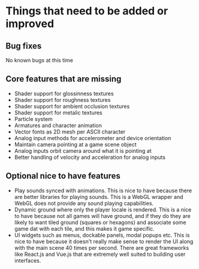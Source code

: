 # Things that need to be added or improved

## Bug fixes
No known bugs at this time

## Core features that are missing
* Shader support for glossinness textures
* Shader support for roughness textures
* Shader support for ambient occlusion textures
* Shader support for metalic textures
* Particle system
* Armatures and character animation
* Vector fonts as 2D mesh per ASCII character
* Analog input methods for accelerometer and device orientation
* Maintain camera pointing at a game scene object
* Analog inputs orbit camera around what it is pointing at
* Better handling of velocity and acceleration for analog inputs

## Optional nice to have features
* Play sounds synced with animations. This is nice to have because there are better libraries for playing sounds. This is a WebGL wrapper and WebGL does not provide any sound playing capabilities.
* Dynamic ground where only the player locale is rendered. This is a nice to have because not all games will have ground, and if they do they are likely to want tiled ground (squares or hexagons) and associate some game dat with each tile, and this makes it game specific.
* UI widgets such as menus, dockable panels, modal popups etc. This is nice to have because it doesn't really make sense to render the UI along with the main scene 40 times per second. There are great frameworks like React.js and Vue.js that are extremely well suited to building user interfaces.